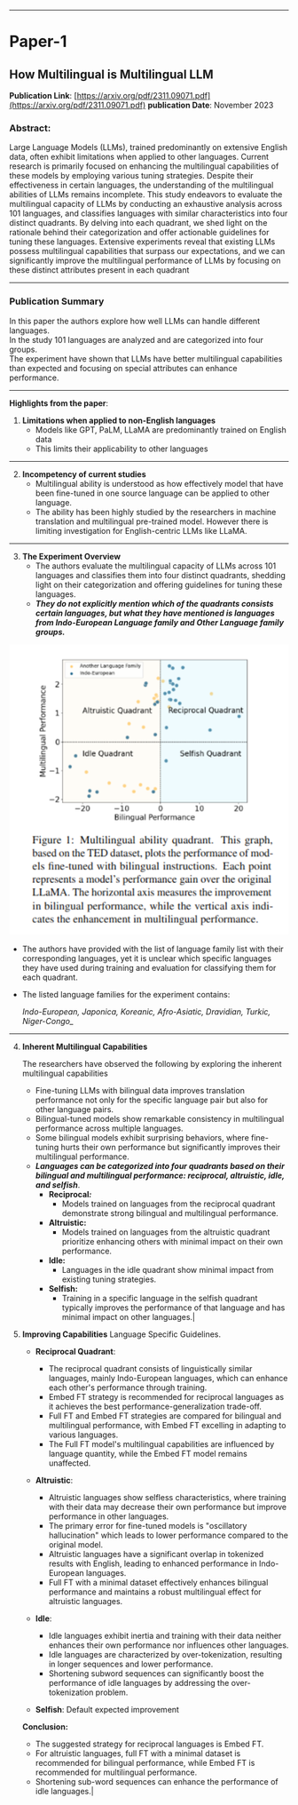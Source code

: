 
---
# Paper-1
## How Multilingual is Multilingual LLM
**Publication Link**: [https://arxiv.org/pdf/2311.09071.pdf](https://arxiv.org/pdf/2311.09071.pdf)
**publication Date**: November 2023
### Abstract:
Large Language Models (LLMs), trained predominantly on extensive English data, often exhibit limitations when applied to other languages. Current research is primarily focused on enhancing the multilingual capabilities of these models by employing various tuning strategies. Despite their effectiveness in certain languages, the understanding of the multilingual abilities of LLMs remains incomplete. This study endeavors to evaluate the multilingual capacity of LLMs by conducting an exhaustive analysis across 101 languages, and classifies languages with similar characteristics into four distinct quadrants. By delving into each quadrant, we shed light on the rationale behind their categorization and offer actionable guidelines for tuning these languages. Extensive experiments reveal that existing LLMs possess multilingual capabilities that surpass our expectations, and we can significantly improve the multilingual performance of LLMs by focusing on these distinct attributes present in each quadrant

---

### Publication Summary
In this paper the authors explore how well LLMs can handle different languages.<br>In the study 101 languages are analyzed and are categorized into four groups.<br>The experiment have shown that LLMs have better multilingual capabilities than expected and focusing on special attributes can enhance performance.

---

**Highlights from the paper**:

1.  **Limitations when applied to non-English languages**
	- Models like GPT, PaLM, LLaMA are predominantly trained on English data
	- This limits their applicability to other languages
---

2.  **Incompetency of current studies** 
	- Multilingual ability is understood as how effectively model that have been fine-tuned in one source language can be applied to other language.
	- The ability has been highly studied by the researchers in machine translation and multilingual pre-trained model. However there is limiting investigation for English-centric LLMs like LLaMA.
--- 

3. **The Experiment Overview**
	- The authors evaluate the multilingual capacity of LLMs across 101 languages and classifies them into four distinct quadrants, shedding light on their categorization and offering guidelines for tuning these languages.
	- _**They do not explicitly mention which of the quadrants consists certain languages, but what they have mentioned is languages from Indo-European Language family and Other Language family groups.**_
	
![Multilingual-vs-bilingual](./Images/Multilingual-vs-bilingual.png)



- The authors have provided with the list of language family list with their corresponding languages, yet it is unclear which specific languages they have used during training and evaluation for classifying them for each quadrant.
- The listed language families for the experiment contains:  
    
    *Indo-European, Japonica, Koreanic, Afro-Asiatic, Dravidian, Turkic, Niger-Congo_*
---

4. **Inherent Multilingual Capabilities** 
   
   The researchers have observed the following by exploring the inherent multilingual capabilities  
    - Fine-tuning LLMs with bilingual data improves translation performance not only for the specific language pair but also for other language pairs.
    - Bilingual-tuned models show remarkable consistency in multilingual performance across multiple languages.
    - Some bilingual models exhibit surprising behaviors, where fine-tuning hurts their own performance but significantly improves their multilingual performance.
    - _**Languages can be categorized into four quadrants based on their bilingual and multilingual performance: reciprocal, altruistic, idle, and selfish**_.
        - **Reciprocal**_**:**_
            - Models trained on languages from the reciprocal quadrant demonstrate strong bilingual and multilingual performance.
        - **Altruistic:**
            - Models trained on languages from the altruistic quadrant prioritize enhancing others with minimal impact on their own performance.
        - **Idle:**
            - Languages in the idle quadrant show minimal impact from existing tuning strategies.
        - **Selfish:**
            - Training in a specific language in the selfish quadrant typically improves the performance of that language and has minimal impact on other languages.|

5. **Improving Capabilities** 
   Language Specific Guidelines.
	- **Reciprocal Quadrant**:
	    - The reciprocal quadrant consists of linguistically similar languages, mainly Indo-European languages, which can enhance each other's performance through training. 
	    - Embed FT strategy is recommended for reciprocal languages as it achieves the best performance-generalization trade-off.
	    - Full FT and Embed FT strategies are compared for bilingual and multilingual performance, with Embed FT excelling in adapting to various languages.
	    - The Full FT model's multilingual capabilities are influenced by language quantity, while the Embed FT model remains unaffected.
	
	- **Altruistic**: 
	    - Altruistic languages show selfless characteristics, where training with their data may decrease their own performance but improve performance in other languages.
	    - The primary error for fine-tuned models is "oscillatory hallucination" which leads to lower performance compared to the original model.
	    - Altruistic languages have a significant overlap in tokenized results with English, leading to enhanced performance in Indo-European languages.
	    - Full FT with a minimal dataset effectively enhances bilingual performance and maintains a robust multilingual effect for altruistic languages.
	- **Idle**:
	    - Idle languages exhibit inertia and training with their data neither enhances their own performance nor influences other languages.
	    - Idle languages are characterized by over-tokenization, resulting in longer sequences and lower performance.
	    - Shortening subword sequences can significantly boost the performance of idle languages by addressing the over-tokenization problem.
	- **Selfish**: Default expected improvement
	
	  
	**Conclusion:**
	
	- The suggested strategy for reciprocal languages is Embed FT.
	- For altruistic languages, full FT with a minimal dataset is recommended for bilingual performance, while Embed FT is recommended for multilingual performance.
	- Shortening sub-word sequences can enhance the performance of idle languages.|